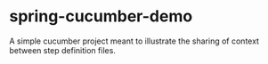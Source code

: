 # spring-cucumber-demo
A simple cucumber project meant to illustrate the sharing of context between step definition files.
